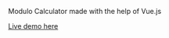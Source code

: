 Modulo Calculator made with the help of Vue.js

<a href="https://dexxxed.github.io/Modulo-Calculator-Vue" target="_blank">Live demo here</a>
